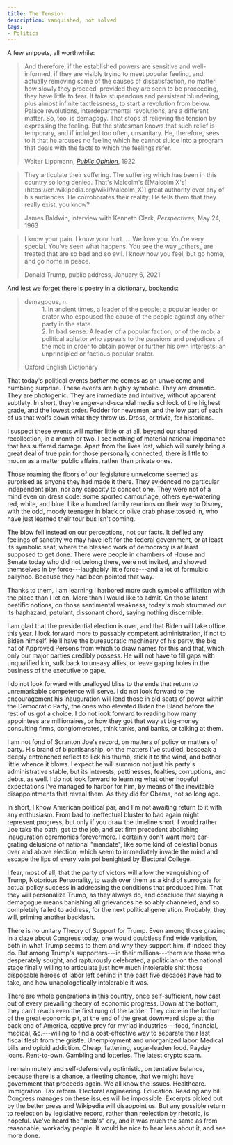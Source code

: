 ```yaml
---
title: The Tension
description: vanquished, not solved
tags:
- Politics
---
```


A few snippets, all worthwhile:

<blockquote>
<p markdown="1">And therefore, if the established powers are sensitive and well-informed, if they are visibly trying to meet popular feeling, and actually removing some of the causes of dissatisfaction, no matter how slowly they proceed, provided they are seen to be proceeding, they have little to fear.  It take stupendous and persistent blundering, plus almost infinite tactlessness, to start a revolution from below.  Palace revolutions, interdepartmental revolutions, are a different matter.  So, too, is demagogy.  That stops at relieving the tension by expressing the feeling.  But the statesman knows that such relief is temporary, and if indulged too often, unsanitary.  He, therefore, sees to it that he arouses no feeling which he cannot sluice into a program that deals with the facts to which the feelings refer.</p>
<footer>Walter Lippmann, <a href="https://en.wikipedia.org/wiki/Public_Opinion_(book)"><em>Public Opinion</em></a>, 1922</footer>
</blockquote>

<blockquote>
<p markdown="1">They articulate their suffering.  The suffering which has been in this country so long denied.  That's Malcolm's [[Malcolm X's](https://en.wikipedia.org/wiki/Malcolm_X)] great authority over any of his audiences.  He corroborates their reality.  He tells them that they really exist, you know?</p>
<footer>James Baldwin, interview with Kenneth Clark, <em>Perspectives</em>, May 24, 1963</footer>
</blockquote>

<blockquote>
<p markdown="1">I know your pain.  I know your hurt. ... We love you.  You're very special.  You've seen what happens.  You see the way _others_ are treated that are so bad and so evil.  I know how you feel, but go home, and go home in peace.</p>
<!--  We had an election that was stolen from us.  It was a <em>landslide</em> election, and everyone knows it, especially the other side.  But you have to go home now.  We have to have peace.  We have to respect our great people in law and order.  We don't want anybody hurt.--> <!--<p markdown="1">It's a very tough period of time.  There's never been a time like this, where such a thing happened, where they could take it away, from all of us, from me, from you, from our country.  This was a fraudulent election, but we can't play into the hands of these people.  We have to have peace.  So go home.</p>-->
<footer>Donald Trump, public address, January 6, 2021</footer>
</blockquote>

And lest we forget there is poetry in a dictionary, bookends:

<blockquote>
<dl>
  <dt>demagogue, n.</dt>
  <dd>1. In ancient times, a leader of the people; a popular leader or orator who espoused the cause of the people against any other party in the state.</dd>
  <dd>2. In bad sense: A leader of a popular faction, or of the mob; a political agitator who appeals to the passions and prejudices of the mob in order to obtain power or further his own interests; an unprincipled or factious popular orator.</dd>
</dl>
<footer>Oxford English Dictionary</footer>
</blockquote>

That today's political events _bother_ me comes as an unwelcome and humbling surprise.  These events are highly symbolic.  They are dramatic.  They are photogenic.  They are immediate and intuitive, without apparent subtlety.  In short, they're anger-and-scandal media schlock of the highest grade, and the lowest order.  Fodder for newsmen, and the low part of each of us that wolfs down what they throw us.  Dross, or trivia, for historians.

I suspect these events will matter little or at all, beyond our shared recollection, in a month or two.  I see nothing of material national importance that has suffered damage.  Apart from the lives lost, which will surely bring a great deal of true pain for those personally connected, there is little to mourn as a matter public affairs, rather than private ones.

Those roaming the floors of our legislature unwelcome seemed as surprised as anyone they had made it there.  They evidenced no particular independent plan, nor any capacity to concoct one.  They were not of a mind even on dress code: some sported camouflage, others eye-watering red, white, and blue.  Like a hundred family reunions on their way to Disney, with the odd, moody teenager in black or olive drab phase tossed in, who have just learned their tour bus isn't coming.

The blow fell instead on our perceptions, not our facts.  It defiled any feelings of sanctity we may have left for the federal government, or at least its symbolic seat, where the blessed work of democracy is at least supposed to get done.  There were people in chambers of House and Senate today who did not belong there, were not invited, and showed themselves in by force---laughably little force---and a lot of formulaic ballyhoo.  Because they had been pointed that way.

Thanks to them, I am learning I harbored more such symbolic affiliation with the place than I let on.  More than I would like to admit.  On those latent beatific notions, on those sentimental weakness, today's mob strummed out its haphazard, petulant, dissonant chord, saying nothing discernible.

I am glad that the presidential election is over, and that Biden will take office this year.  I look forward more to passably competent administration, if not to Biden himself.  He'll have the bureaucratic machinery of his party, the big hat of Approved Persons from which to draw names for this and that, which only our major parties credibly possess.  He will not have to fill gaps with unqualified kin, sulk back to uneasy allies, or leave gaping holes in the business of the executive to gape.

I do not look forward with unalloyed bliss to the ends that return to unremarkable competence will serve.  I do not look forward to the encouragement his inauguration will lend those in old seats of power within the Democratic Party, the ones who elevated Biden the Bland before the rest of us got a choice.  I do not look forward to reading how many appointees are millionaires, or how they got that way at big-money consulting firms, conglomerates, think tanks, and banks, or talking at them.

I am not fond of Scranton Joe's record, on matters of policy or matters of party.  His brand of bipartisanship, on the matters I've studied, bespeak a deeply entrenched reflect to lick his thumb, stick it to the wind, and bother little whence it blows.  I expect he will summon not just his party's administrative stable, but its interests, pettinesses, fealties, corruptions, and debts, as well.  I do not look forward to learning what other hopeful expectations I've managed to harbor for him, by means of the inevitable disappointments that reveal them.  As they did for Obama, not so long ago.

In short, I know American political par, and I'm not awaiting return to it with any enthusiasm.  From bad to ineffectual bluster to bad again might represent progress, but only if you draw the timeline short.  I would rather Joe take the oath, get to the job, and set firm precedent abolishing inauguration ceremonies forevermore.  I certainly don't want more ear-grating delusions of national "mandate", like some kind of celestial bonus over and above election, which seem to immediately invade the mind and escape the lips of every vain pol benighted by Electoral College.

I fear, most of all, that the party of victors will allow the vanquishing of Trump, Notorious Personality, to wash over them as a kind of surrogate for actual policy success in addressing the conditions that produced him.  That they will personalize Trump, as they always do, and conclude that slaying a demagogue means banishing all grievances he so ably channeled, and so completely failed to address, for the next political generation.  Probably, they will, priming another backlash.

There is no unitary Theory of Support for Trump.  Even among those grazing in a daze about Congress today, one would doubtless find wide variation, both in what Trump seems to them and why they support him, if indeed they do.  But among Trump's supporters---in their millions---there are those who desperately sought, and rapturously celebrated, a politician on the national stage finally willing to articulate just how much intolerable shit those disposable heroes of labor left behind in the past five decades have had to take, and how unapologetically intolerable it was.

There are whole generations in this country, once self-sufficient, now cast out of every prevailing theory of economic progress.  Down at the bottom, they can't reach even the first rung of the ladder.  They circle in the bottom of the great economic pit, at the end of the great downward slope at the back end of America, captive prey for myriad industries---food, financial, medical, &c.---willing to find a cost-effective way to separate their last fiscal flesh from the gristle.  Unemployment and unorganized labor.  Medical bills and opioid addiction.  Cheap, fattening, sugar-leaden food.  Payday loans.  Rent-to-own.  Gambling and lotteries.  The latest crypto scam.

I remain mutely and self-defensively optimistic, on tentative balance, because there is a chance, a fleeting chance, that we might have government that proceeds again.  We all know the issues.  Healthcare.  Immigration.  Tax reform.  Electoral engineering.  Education.  Reading any bill Congress manages on these issues will be impossible.  Excerpts picked out by the better press and Wikipedia will disappoint us.  But any possible return to reelection by legislative record, rather than reelection by rhetoric, is hopeful.  We've heard the "mob's" cry, and it was much the same as from reasonable, workaday people.  It would be nice to hear less about it, and see more done.
